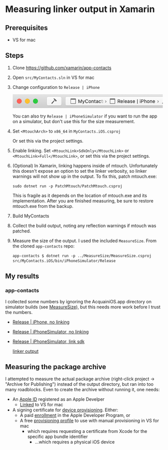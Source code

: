 # Measuring linker output in Xamarin

## Prerequisites
- VS for mac

## Steps
1. Clone https://github.com/xamarin/app-contacts
2. Open `src/MyContacts.sln` in VS for mac
3. Change configuration to `Release | iPhone`

   ![VS for mac configurations](./config-release.png)

   You can also try `Release | iPhoneSimulator` if you want to run the app on a simulator, but don't use this for the size measurement.
4. Set `<MtouchArch>` to `x86_64` in `MyContacts.iOS.csproj`

   Or set this via the project settings.
5. Enable linking. Set `<MtouchLink>SdkOnly</MtouchLink>` or `<MtouchLink>Full</MtouchLink>`, or set this via the project settings.
6. (Optional) In Xamarin, linking happens inside of mtouch. Unfortunately this doesn't expose an option to set the linker verbosity, so linker warnings will not show up in the output. To fix this, patch mtouch.exe:
   ```
   sudo dotnet run -p PatchMtouch/PatchMtouch.csproj
   ```
   This is fragile as it depends on the location of mtouch.exe and its implementation.
   After you are finished measuring, be sure to restore mtouch.exe from the backup.
7. Build MyContacts
8. Collect the build output, noting any reflection warnings if mtouch was patched.
9. Measure the size of the output. I used the included `MeasureSize`. From the cloned `app-contacts` repo:

   ```
   app-contacts $ dotnet run -p ../MeasureSize/MeasureSize.csproj src/MyContacts.iOS/bin/iPhoneSimulator/Release
   ```

## My results

### app-contacts

I collected some numbers by ignoring the AcquainiOS.app directory on simulator builds (see [MeasureSize](MeasureSize/Program.cs)), but this needs more work before I trust the numbers.

- [Release | iPhone, no linking](results/app-contacts-nolink.txt)
- [Release | iPhoneSimulator, no linking](results/app-contacts-nolink-simulator.txt)
- [Release | iPhoneSimulator, link sdk](results/app-contacts-linksdk-simulator.txt)

  [linker output](results/app-contacts-linksdk-simulator-out.txt)


## Measuring the package archive

I attempted to measure the actual package archive (right-click project -> "Archive for Publishing") instead of the output directory, but ran into too many roadblocks. Even to create the archive without running it, one needs:

- An [Apple ID](https://appleid.apple.com/account#!&page=create) registered as an Apple Develper
  - [Linked](https://docs.microsoft.com/en-us/xamarin/cross-platform/macios/apple-account-management?tabs=macos) to VS for mac
- A signing certificate for [device provisioning](https://docs.microsoft.com/en-us/xamarin/ios/get-started/installation/device-provisioning/). Either:
  - A paid [enrollment](https://developer.apple.com/programs/enroll/) in the Apple Developer Program, or
  - A free [provisioning profile](https://docs.microsoft.com/en-us/xamarin/ios/get-started/installation/device-provisioning/free-provisioning?tabs=macos) to use with manual provisioning in VS for mac
    - which requires requesting a certificate from Xcode for the specific app bundle identifier
      - ...which requires a physical iOS device